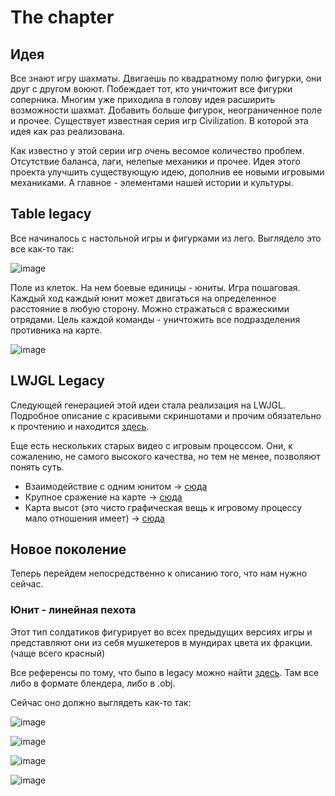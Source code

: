 # The chapter

## Идея

Все знают игру шахматы. Двигаешь по квадратному полю фигурки, они друг с другом воюют. Побеждает тот, кто
уничтожит все фигурки соперника. Многим уже приходила в голову идея расширить возможности шахмат. Добавить больше фигурок,
неограниченное поле и прочее. Существует известная серия игр Civilization. В которой эта идея как раз реализована.   
   
Как известно у этой серии игр очень весомое количество проблем. Отсутствие баланса, лаги, нелепые механики и прочее.
Идея этого проекта улучшить существующую идею, дополнив ее новыми игровыми механиками. А главное - элементами
нашей истории и культуры.

## Table legacy

Все начиналось с настольной игры и фигурками из лего.
Выглядело это все как-то так:

![image](https://user-images.githubusercontent.com/25401699/196188137-400acc5e-9541-4acd-8421-0e3029379d4f.png)

Поле из клеток. На нем боевые единицы - юниты. Игра пошаговая. Каждый ход каждый юнит может двигаться на определенное расстояние в любую сторону.
Можно стражаться с вражескими отрядами. Цель каждой команды - уничтожить все подразделения противника на карте.

![image](https://user-images.githubusercontent.com/25401699/196188846-de7f9479-3375-425e-b624-9b49532a40e4.png)

## LWJGL Legacy

Следующей генерацией этой идеи стала реализация на LWJGL.
Подробное описание с красивыми скриншотами и прочим обязательно к прочтению и находится [здесь](https://github.com/timattt/Project-LWJGL-gamedev).   
   
Еще есть нескольких старых видео с игровым процессом. Они, к сожалению, не самого высокого качества, но тем не менее, позволяют понять суть.

* Взаимодействие с одним юнитом -> [сюда](https://drive.google.com/file/d/1EhJuemoHtvkaaPzQCk-Z2E2-hoH-mZXr/view?usp=sharing)
* Крупное сражение на карте -> [сюда](https://drive.google.com/file/d/17PXtLe3wnGk6adKPmzLSv67v82kxCaAW/view?usp=sharing)
* Карта высот (это чисто графическая вещь к игровому процессу мало отношения имеет) -> [сюда](https://drive.google.com/file/d/1cxorvWd5aQwcF3mUXrIAvq97XFT6zcc3/view?usp=sharing)

## Новое поколение

Теперь перейдем непосредственно к описанию того, что нам нужно сейчас.

### Юнит - линейная пехота

Этот тип солдатиков фигурирует во всех предыдущих версиях игры и представляют они из себя мушкетеров в мундирах цвета их фракции.
(чаще всего красный)

Все референсы по тому, что было в legacy можно найти [здесь](https://github.com/timattt/Project-LWJGL-gamedev/tree/master/TheChapter/RAW%20MODELS/Infantry).
Там все либо в формате блендера, либо в .obj.

Сейчас оно должно выглядеть как-то так:

![image](https://user-images.githubusercontent.com/25401699/196192339-6b74507d-c688-47ee-aa93-24024940062d.png)

![image](https://user-images.githubusercontent.com/25401699/196192454-fbe198f6-4360-4be8-84a6-0a72db3c987f.png)

![image](https://user-images.githubusercontent.com/25401699/196192842-c35c40d2-54d2-4ced-a6a7-b920f96e95db.png)

![image](https://user-images.githubusercontent.com/25401699/196192945-4a048c33-c60a-4f32-a8f1-8d674e60f47c.png)
